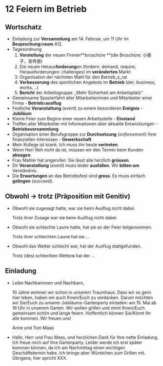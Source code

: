# 12 Feiern im Betrieb

## Wortschatz

* Einladung zur **Versammlung** am 14. Februar, um 11 Uhr im **Besprechung**_s_**raum** A12.
* Tagesordnung
  1. **Vorstellung** der neuen Firmen**broschüre **(die Broschüre: 小册子，宣传册)
  2. Die neuen Heraus**forderung**en (for­dern: demand, require; Herausforderungen: challenges) im **veränderten** Markt
  3. Organisation der nächsten Wahl für den Betrieb_s_rat
  4. **Verbesserung** des sportlichen Angebots im **Betrieb** (der; business, works, ..)
  5. **Bericht** der Arbeitsgruppe ,,Mehr Sicherheit am Arbeitsplatz“
* Gemeinsame Spazierfahrt aller Mitarbeiterinnen und Mitarbeiter einer Firma - **Betrieb**s**ausflug**
* Festliche **Veranstaltung** (_event_) zu einem besonderen **Ereignis** - **Jubiläum**
* Kleine Feier zum Beginn einer neuen Arbeitsstelle - **Einstand**
* Treffen aller Mitarbeiter mit Informationen über aktuelle Entwicklungen - **Betriebsversammlung**
* Organisation einer Berufsgruppe zur **Durchsetzung** (_enforcement_) ihrer finanziellen Interessen - **Gewerkschaft**
* Mein Kollege ist krank. Ich muss ihn heute **vertreten**.
* Wenn Herr Reh nicht da ist, müssen wir den Termin beim Kunden **absagen**.
* Frau Mahler hat angerufen. Sie lässt alle herzlich **grüssen**.
* Dir **Veranstaltung** (_event_) muss leider **ausfallen**. Wir **bitten um** Verständnis.
* Die **Erwartungen** an das Betriebsfest sind **gross**. Es muss einfach **gelingen** (_succeed_).

## Obwohl -> trotz (Präposition mit Genitiv)

*   Obwohl sie zugesagt hatte, war sie beim Ausflug nicht dabei.

    Trotz ihrer Zusage war sie beim Ausflug nicht dabei.
*   Obwohl sie schlechte Laune hatte, hat sie an der Feier teilgenommen.

    Trotz ihrer schlechten Laune hat sie ...
*   Obwohl das Wetter schlecht war, hat der Ausflug stattgefunden.

    Trotz (des) schlechten Wetter**s** hat der ...

## Einladung

*   Leibe Nachbarinnen und Nachbarn,

    10 Jahre wohnen wir schon in unserem Traumhaus. Dass wir so gern hier leben, haben wir auch Ihnen/Euch zu verdanken. Darum möchten wir Sie/Euch zu unserer Jubiläums-Gartenparty einladen: am 15. Mai ab 16 Uhr in unserem Garten. Wir wollen grillen und mimt Ihnen/Euch gemeinsam schön und lange feiern. Hoffentlich können Sie/Könnt Ihr alle kommen. Wir freuen uns!

    Anne und Tom Maas
* Hallo, Herr und Frau Mass, und herzlichen Dank für Ihre nette Einladung. Ich freue mich auf Ihre Gartenparty. Leider werde ich erst später kommen können, da ich am Nachmittag einen wichtigen Geschäftstermin habe. Ich bringe aber Würstchen zum Grillen mit. Übrigens, hier spricht XXX.
